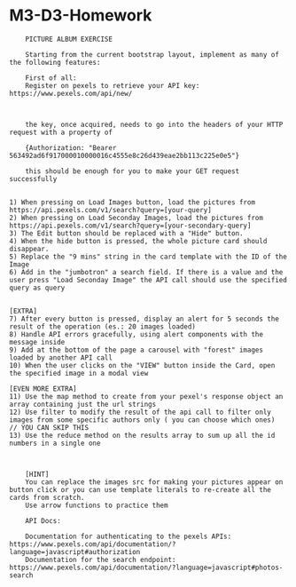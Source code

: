 # M3-D3-Homework

        PICTURE ALBUM EXERCISE

        Starting from the current bootstrap layout, implement as many of the following features:

        First of all:
        Register on pexels to retrieve your API key: https://www.pexels.com/api/new/



        the key, once acquired, needs to go into the headers of your HTTP request with a property of

        {Authorization: "Bearer 563492ad6f917000010000016c4555e8c26d439eae2bb113c225e0e5"}

        this should be enough for you to make your GET request successfully


    1) When pressing on Load Images button, load the pictures from https://api.pexels.com/v1/search?query=[your-query]
    2) When pressing on Load Seconday Images, load the pictures from https://api.pexels.com/v1/search?query=[your-secondary-query]
    3) The Edit button should be replaced with a "Hide" button.
    4) When the hide button is pressed, the whole picture card should disappear.
    5) Replace the "9 mins" string in the card template with the ID of the Image
    6) Add in the "jumbotron" a search field. If there is a value and the user press "Load Seconday Image" the API call should use the specified query as query


    [EXTRA]
    7) After every button is pressed, display an alert for 5 seconds the result of the operation (es.: 20 images loaded)
    8) Handle API errors gracefully, using alert components with the message inside
    9) Add at the bottom of the page a carousel with "forest" images loaded by another API call
    10) When the user clicks on the "VIEW" button inside the Card, open the specified image in a modal view

    [EVEN MORE EXTRA]
    11) Use the map method to create from your pexel's response object an array containing just the url strings
    12) Use filter to modify the result of the api call to filter only images from some specific authors only ( you can choose which ones)
    // YOU CAN SKIP THIS
    13) Use the reduce method on the results array to sum up all the id numbers in a single one



        [HINT]
        You can replace the images src for making your pictures appear on button click or you can use template literals to re-create all the cards from scratch.
        Use arrow functions to practice them

        API Docs:

        Documentation for authenticating to the pexels APIs: https://www.pexels.com/api/documentation/?language=javascript#authorization
        Documentation for the search endpoint: https://www.pexels.com/api/documentation/?language=javascript#photos-search
